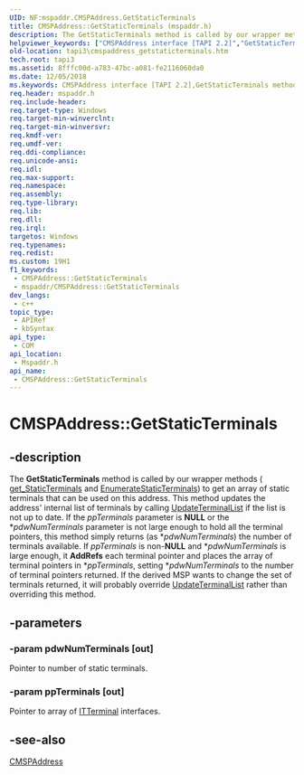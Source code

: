 ```yaml
---
UID: NF:mspaddr.CMSPAddress.GetStaticTerminals
title: CMSPAddress::GetStaticTerminals (mspaddr.h)
description: The GetStaticTerminals method is called by our wrapper methods ( get_StaticTerminals and EnumerateStaticTerminals) to get an array of static terminals that can be used on this address.
helpviewer_keywords: ["CMSPAddress interface [TAPI 2.2]","GetStaticTerminals method","CMSPAddress.GetStaticTerminals","CMSPAddress::GetStaticTerminals","GetStaticTerminals","GetStaticTerminals method [TAPI 2.2]","GetStaticTerminals method [TAPI 2.2]","CMSPAddress interface","_tapi3_cmspaddress_getstaticterminals","mspaddr/CMSPAddress::GetStaticTerminals","tapi3.cmspaddress_getstaticterminals"]
old-location: tapi3\cmspaddress_getstaticterminals.htm
tech.root: tapi3
ms.assetid: 8fffc00d-a783-47bc-a081-fe2116060da0
ms.date: 12/05/2018
ms.keywords: CMSPAddress interface [TAPI 2.2],GetStaticTerminals method, CMSPAddress.GetStaticTerminals, CMSPAddress::GetStaticTerminals, GetStaticTerminals, GetStaticTerminals method [TAPI 2.2], GetStaticTerminals method [TAPI 2.2],CMSPAddress interface, _tapi3_cmspaddress_getstaticterminals, mspaddr/CMSPAddress::GetStaticTerminals, tapi3.cmspaddress_getstaticterminals
req.header: mspaddr.h
req.include-header: 
req.target-type: Windows
req.target-min-winverclnt: 
req.target-min-winversvr: 
req.kmdf-ver: 
req.umdf-ver: 
req.ddi-compliance: 
req.unicode-ansi: 
req.idl: 
req.max-support: 
req.namespace: 
req.assembly: 
req.type-library: 
req.lib: 
req.dll: 
req.irql: 
targetos: Windows
req.typenames: 
req.redist: 
ms.custom: 19H1
f1_keywords:
 - CMSPAddress::GetStaticTerminals
 - mspaddr/CMSPAddress::GetStaticTerminals
dev_langs:
 - c++
topic_type:
 - APIRef
 - kbSyntax
api_type:
 - COM
api_location:
 - Mspaddr.h
api_name:
 - CMSPAddress::GetStaticTerminals
---
```


# CMSPAddress::GetStaticTerminals


## -description

The 
<b>GetStaticTerminals</b> method is called by our wrapper methods (
<a href="/windows/desktop/api/tapi3if/nf-tapi3if-itterminalsupport-get_staticterminals">get_StaticTerminals</a> and 
<a href="/windows/desktop/api/tapi3if/nf-tapi3if-itterminalsupport-enumeratestaticterminals">EnumerateStaticTerminals</a>) to get an array of static terminals that can be used on this address. This method updates the address' internal list of terminals by calling 
<a href="/windows/desktop/api/mspaddr/nf-mspaddr-cmspaddress-updateterminallist">UpdateTerminalList</a> if the list is not up to date. If the <i>ppTerminals</i> parameter is <b>NULL</b> or the *<i>pdwNumTerminals</i> parameter is not large enough to hold all the terminal pointers, this method simply returns (as *<i>pdwNumTerminals</i>) the number of terminals available. If <i>ppTerminals</i> is non-<b>NULL</b> and *<i>pdwNumTerminals</i> is large enough, it <b>AddRefs</b> each terminal pointer and places the array of terminal pointers in *<i>ppTerminals</i>, setting *<i>pdwNumTerminals</i> to the number of terminal pointers returned. If the derived MSP wants to change the set of terminals returned, it will probably override 
<a href="/windows/desktop/api/mspaddr/nf-mspaddr-cmspaddress-updateterminallist">UpdateTerminalList</a> rather than overriding this method.

## -parameters

### -param pdwNumTerminals [out]

Pointer to number of static terminals.

### -param ppTerminals [out]

Pointer to array of 
<a href="/windows/desktop/api/tapi3if/nn-tapi3if-itterminal">ITTerminal</a> interfaces.

## -see-also

<a href="/windows/desktop/api/mspaddr/nl-mspaddr-cmspaddress">CMSPAddress</a>

